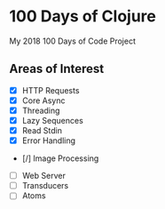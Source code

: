 # 100 Days of Clojure

My 2018 100 Days of Code Project

## Areas of Interest
- [X] HTTP Requests
- [X] Core Async
- [X] Threading
- [X] Lazy Sequences
- [X] Read Stdin
- [X] Error Handling
- [/] Image Processing
- [ ] Web Server
- [ ] Transducers
- [ ] Atoms
